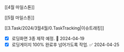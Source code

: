 
[[4월 마일스톤]]

[[5월 마일스톤]]


[[3.Task/2024/3월4월/0.TaskTracking|이슈트래킹]] 


- [x] 로딩화면 3종 제작 예정. 🛫 2024-04-19 
- [x] 로딩게이지 100% 완료후 넘어가도록 작업. ✅ 2024-04-25